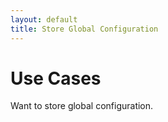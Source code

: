 ```yaml
---
layout: default
title: Store Global Configuration
---
```


# Use Cases

Want to store global configuration. 




